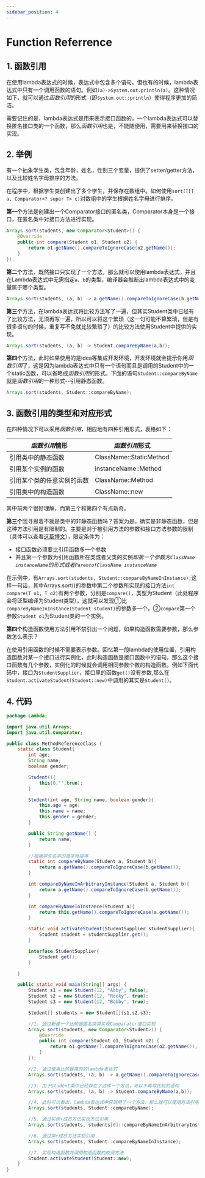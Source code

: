 ```yaml
---
sidebar_position: 4
---
```

# Function Referrence
## 1. 函数引用
在使用lambda表达式的时候，表达式中包含多个语句。但也有的时候，lambda表达式中只有一个调用函数的语句。例如```(a)->System.out.println(a)```。这种情况如下，就可以通过*函数引用*的形式（即```System.out::println```）使得程序更加的简洁。

需要记住的是，lambda表达式是用来表示接口函数的，一个lambda表达式可以替换匿名接口类的一个函数，那么*函数引用*也是，不能随便用，需要用来替换接口的实现。

## 2. 举例
有一个抽象学生类，包含年龄，姓名，性别三个变量，提供了setter/getter方法，以及比较姓名字母排序的方法。

在程序中，根据学生类创建出了多个学生，并保存在数组中。如何使用```sort(T[] a, Comparator<? super T> c)```对数组中的学生根据姓名字母进行排序。

**第一个**方法是创建出一个Comparator接口的匿名类，Comparator本身是一个接口，在匿名类中对接口方法进行实现。
```Java
Arrays.sort(students, new Comparator<Student>() {
    @Override
    public int compare(Student o1, Student o2) {
        return o1.getName().compareToIgnoreCase(o2.getName());
    }
});
```

**第二个**方法，既然接口只实现了一个方法，那么就可以使用lambda表达式，并且在Lambda表达式中无需指定```a```、```b```的类型，编译器会推断出lambda表达式中的变量属于哪个类型。
```Java
Arrays.sort(students, (a, b) -> a.getName().compareToIgnoreCase(b.getName()));
```

**第三个**方法，在lambda表达式将比较方法写了一遍，但其实Student类中已经有了比较方法，无须再写一遍，所以可以将这个繁琐（这一句可能不算繁琐，但是有很多语句的时候，重复写不免就比较繁琐了）的比较方法使用Student中提供的实现。
```Java
Arrays.sort(students, (a, b) -> Student.compareByName(a,b));
```

**第四个**方法，此时如果使用的是idea等集成开发环境，开发环境就会提示你用*函数引用*了，这是因为lambda表达式中只有一个语句而且是调用的Student中的一个static函数，可以省略成*函数引用*的形式。下面的语句```Student::compareByName```就是*函数引用*的一种形式--引用静态函数。
```Java
Arrays.sort(students, Student::compareByName);
```

## 3. 函数引用的类型和对应形式
在四种情况下可以采用*函数引用*，相应地有四种引用形式，表格如下：

*函数引用*情形 | *函数引用*形式
---|---
引用类中的静态函数 | ClassName::StaticMethod
引用某个实例的函数 | instanceName::Method
引用某个类的任意实例的函数 | ClassName::Method
引用类中的构造函数 | ClassName::new

其中前两个很好理解，而第三个和第四个有点新奇。

**第三个**我寻思着不就是类中的非静态函数吗？答案为是。确实是非静态函数，但是这种方法引用是有限制的。主要是对于被引用方法的参数和接口方法参数的限制（具体可以查看[这篇博文](https://blog.csdn.net/weixin_41126303/article/details/81187002)），限定条件为：
- 接口函数必须要比引用函数多一个参数
- 并且第一个参数为引用函数所在类或者父类的实例*即第一个参数为```ClassName instanceName```的形式或者```ParentofClassName instanceName```*

在示例中，有```Arrays.sort(students, Student::compareByNameInInstance);```这样一句话，其中Arrays.sort()的参数中第二个参数所实现的接口方法```int compare(T o1, T o2)```有两个参数，分别是```compare()```，类型为Student（此处程序会将泛型编译为Student类型），这就可以发现①比```compareByNameInInstance(Student student)```的参数多一个，②```compare```第一个参数```Student o1```为Student类的一个实例。

**第四个**构造函数使用方法引用不禁引出一个问题，如果构造函数需要参数，那么参数怎么表示？

在使用引用函数的时候不需要表示参数。回忆第一段lambda的使用位置，引用构造函数对某一个接口进行实例化，此时构造函数是接口函数中的语句，那么这个接口函数有几个参数，实例化的时候就会调用相同参数个数的构造函数。例如下面代码中，接口为```StudentSupplier```，接口里的函数```get()```没有参数,那么在```Student.activateStudent(Student::new)```中调用的其实是```Student()```。


## 4. 代码
```Java
package Lambda;

import java.util.Arrays;
import java.util.Comparator;

public class MethodReferenceClass {
    static class Student{
        int age;
        String name;
        boolean gender;

        Student(){
            this(0,"",true);
        }

        Student(int age, String name, boolean gender){
            this.age = age;
            this.name = name;
            this.gender = gender;
        }

        public String getName() {
            return name;
        }

        //根据学生名字的首字母排序
        static int compareByName(Student a, Student b){
            return a.getName().compareToIgnoreCase(b.getName());
        }

        int compareByNameInArbitraryInstance(Student a, Student b){
            return a.getName().compareToIgnoreCase(b.getName());
        }

        int compareByNameInInstance(Student a){
            return this.getName().compareToIgnoreCase(a.getName());
        }

        static void activateStudent(StudentSupplier studentSupplier){
            Student student = studentSupplier.get();
        }

        interface StudentSupplier{
            Student get();
        }

    }

    public static void main(String[] args) {
        Student s1 = new Student(12, "Abby", false);
        Student s2 = new Student(12, "Rocky", true);
        Student s3 = new Student(12, "Bobby", true);

        Student[] students = new Student[]{s1,s2,s3};

        //1. 通过新建一个比较器匿名类类实现Comparator接口实现
        Arrays.sort(students, new Comparator<Student>() {
            @Override
            public int compare(Student o1, Student o2) {
                return o1.getName().compareToIgnoreCase(o2.getName());
            }
        });

        //2. 通过使用比较器类的的lambda表达式
        Arrays.sort(students, (a, b) -> a.getName().compareToIgnoreCase(b.getName()));

        //3. 由于Student类中已经存在了这样一个方法，可以不再写比较的语句
        Arrays.sort(students, (a, b) -> Student.compareByName(a,b));

        //4. 此时可以看出，lambda表达式中只调用了一个方法，那么就可以使用方法引用的形式
        Arrays.sort(students, Student::compareByName);

        //5. 通过实例+成员方法实现方法引用
        Arrays.sort(students, students[0]::compareByNameInArbitraryInstance);

        //6. 通过类+成员方法实现引用
        Arrays.sort(students, Student::compareByNameInInstance);

        //7. 实现构造函数并调用构造函数的成员方法
        Student.activateStudent(Student::new);
    }
}

```